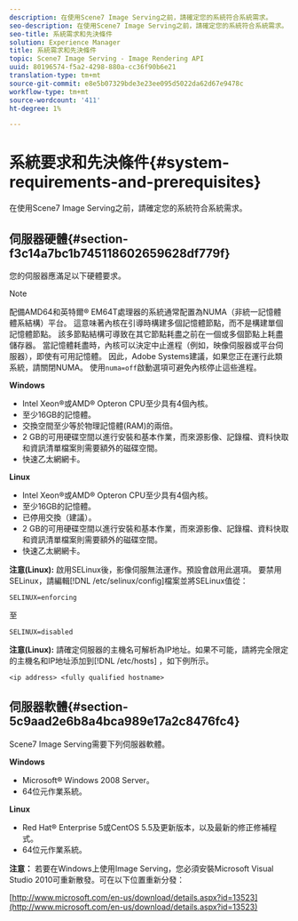 ```yaml
---
description: 在使用Scene7 Image Serving之前，請確定您的系統符合系統需求。
seo-description: 在使用Scene7 Image Serving之前，請確定您的系統符合系統需求。
seo-title: 系統需求和先決條件
solution: Experience Manager
title: 系統需求和先決條件
topic: Scene7 Image Serving - Image Rendering API
uuid: 80196574-f5a2-4298-880a-cc36f90b6e21
translation-type: tm+mt
source-git-commit: e8e5b07329bde3e23ee095d5022da62d67e9478c
workflow-type: tm+mt
source-wordcount: '411'
ht-degree: 1%

---
```



# 系統要求和先決條件{#system-requirements-and-prerequisites}

在使用Scene7 Image Serving之前，請確定您的系統符合系統需求。

## 伺服器硬體{#section-f3c14a7bc1b745118602659628df779f}

您的伺服器應滿足以下硬體要求。

>[!NOTE]
>
>配備AMD64和英特爾® EM64T處理器的系統通常配置為NUMA（非統一記憶體體系結構）平台。 這意味著內核在引導時構建多個記憶體節點，而不是構建單個記憶體節點。 該多節點結構可導致在其它節點耗盡之前在一個或多個節點上耗盡儲存器。 當記憶體耗盡時，內核可以決定中止進程（例如，映像伺服器或平台伺服器），即使有可用記憶體。 因此，Adobe Systems建議，如果您正在運行此類系統，請關閉NUMA。 使用`numa=off`啟動選項可避免內核停止這些進程。

**Windows**

* Intel Xeon®或AMD® Opteron CPU至少具有4個內核。
* 至少16GB的記憶體。
* 交換空間至少等於物理記憶體(RAM)的兩倍。
* 2 GB的可用硬碟空間以進行安裝和基本作業，而來源影像、記錄檔、資料快取和資訊清單檔案則需要額外的磁碟空間。
* 快速乙太網網卡。

**Linux**

* Intel Xeon®或AMD® Opteron CPU至少具有4個內核。
* 至少16GB的記憶體。
* 已停用交換（建議）。
* 2 GB的可用硬碟空間以進行安裝和基本作業，而來源影像、記錄檔、資料快取和資訊清單檔案則需要額外的磁碟空間。
* 快速乙太網網卡。

**注意(Linux):** 啟用SELinux後，影像伺服無法運作。預設會啟用此選項。 要禁用SELinux，請編輯[!DNL /etc/selinux/config]檔案並將SELinux值從：

`SELINUX=enforcing`

至

`SELINUX=disabled`

**注意(Linux):** 請確定伺服器的主機名可解析為IP地址。如果不可能，請將完全限定的主機名和IP地址添加到[!DNL /etc/hosts] ，如下例所示。

`<ip address> <fully qualified hostname>`

## 伺服器軟體{#section-5c9aad2e6b8a4bca989e17a2c8476fc4}

Scene7 Image Serving需要下列伺服器軟體。

**Windows**

* Microsoft® Windows 2008 Server。
* 64位元作業系統。

**Linux**

* Red Hat® Enterprise 5或CentOS 5.5及更新版本，以及最新的修正修補程式。
* 64位元作業系統。

**注意：** 若要在Windows上使用Image Serving，您必須安裝Microsoft Visual Studio 2010可重新散發。可在以下位置重新分發：

[http://www.microsoft.com/en-us/download/details.aspx?id=13523](http://www.microsoft.com/en-us/download/details.aspx?id=13523)

